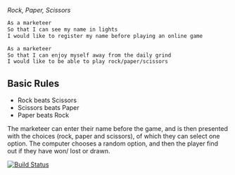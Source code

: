 
_Rock, Paper, Scissors_

```sh
As a marketeer
So that I can see my name in lights
I would like to register my name before playing an online game

As a marketeer
So that I can enjoy myself away from the daily grind
I would like to be able to play rock/paper/scissors
```

## Basic Rules

- Rock beats Scissors
- Scissors beats Paper
- Paper beats Rock

The marketeer can enter their name before the game, and is then presented with the choices (rock, paper and scissors), of which they can select one option. The computer chooses a random option, and then the player find out if they have won/ lost or drawn.

[![Build Status](https://travis-ci.org/makersacademy/rps-challenge.svg?branch=master)](https://travis-ci.org/makersacademy/rps-challenge)
